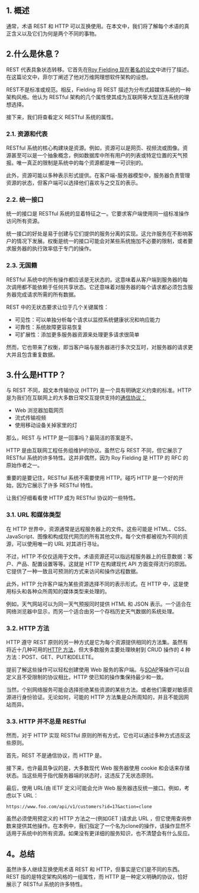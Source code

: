 ## 1. 概述

通常，术语 REST 和 HTTP 可以互换使用。在本文中，我们将了解每个术语的真正含义以及它们为何是两个不同的事物。

## 2.什么是休息？

REST 代表具象状态转移。它首先在[Roy Fielding 现在著名的论文](https://www.ics.uci.edu/~fielding/pubs/dissertation/top.htm)中进行了描述。在这篇论文中，菲尔丁阐述了他对万维网理想软件架构的设想。

REST不是标准或规范。相反，Fielding 将 REST 描述为分布式超媒体系统的一种架构风格。他认为 RESTful 架构的几个属性使其成为互联网等大型互连系统的理想选择。

接下来，我们将查看定义 RESTful 系统的属性。

### 2.1. 资源和代表

RESTful 系统的核心构建块是资源。例如，资源可以是网页、视频流或图像。资源甚至可以是一个抽象概念，例如数据库中所有用户的列表或特定位置的天气预报。唯一真正的限制是系统中的每个资源都是唯一可识别的。

此外，资源可能以多种表示形式提供。在客户端-服务器模型中，服务器负责管理资源的状态，但客户端可以选择他们喜欢与之交互的表示。

### 2.2. 统一接口

统一的接口是 RESTful 系统的显着特征之一。它要求客户端使用同一组标准操作访问所有资源。

统一接口的好处是易于创建与它们提供的服务分离的实现。这允许服务在不影响客户的情况下发展。权衡是统一的接口可能会对某些系统施加不必要的限制，或者要求服务器的执行效率低于专门的操作。

### 2.3. 无国籍

RESTful 系统中的所有操作都应该是无状态的。这意味着从客户端到服务器的每次调用都不能依赖于任何共享状态。它还意味着对服务器的每个请求都必须包含服务器完成请求所需的所有数据。

REST 中的无状态要求让位于几个关键属性：

-   可见性：可以单独分析每个请求以监控系统健康状况和响应能力
-   可靠性：系统故障更容易恢复
-   可扩展性：添加更多服务器资源来处理更多请求很简单

然而，它也带来了权衡，即当客户端与服务器进行多次交互时，对服务器的请求更大并且包含重复数据。

## 3.什么是HTTP？

与 REST 不同，超文本传输协议 (HTTP) 是一个具有明确定义约束的标准。HTTP 是为我们在互联网上的大多数日常交互提供支持的[通信协议：](https://tools.ietf.org/html/rfc2616)

-   Web 浏览器加载网页
-   流式传输视频
-   使用移动设备关掉家里的灯

那么，REST 与 HTTP 是一回事吗？最简洁的答案是不。

HTTP 是由互联网工程任务组维护的协议。虽然它与 REST 不同，但它展示了 RESTful 系统的许多特性。这并非偶然，因为 Roy Fielding 是 HTTP 的 RFC 的原始作者之一。

重要的是要记住，RESTful 系统不需要使用 HTTP。碰巧 HTTP 是一个好的开始，因为它展示了许多 RESTful 特性。

让我们仔细看看使 HTTP 成为 RESTful 协议的一些特性。

### 3.1. URL 和媒体类型

在 HTTP 世界中，资源通常是远程服务器上的文件。这些可能是 HTML、CSS、JavaScript、图像和构成现代网页的所有其他文件。每个文件都被视为不同的资源，可以使用唯一的 URL 对其进行寻址。

不过，HTTP 不仅仅适用于文件。术语资源还可以指远程服务器上的任意数据：客户、产品、配置设置等等。这就是 HTTP 在构建现代 API 方面变得流行的原因。它提供了一种一致且可预测的方式来访问和操作远程数据。

此外，HTTP 允许客户端为某些资源选择不同的表示形式。在 HTTP 中，这是使用标头和各种众所周知的媒体类型来处理的。

例如，天气网站可以为同一天气预报同时提供 HTML 和 JSON 表示。一个适合在网络浏览器中显示，而另一个适合由另一个存档历史天气数据的系统处理。

### 3.2. HTTP 方法

HTTP 遵守 REST 原则的另一种方式是它为每个资源提供相同的方法集。虽然有将近十几种可用的[HTTP 方法](https://developer.mozilla.org/en-US/docs/Web/HTTP/Methods)，但大多数服务主要处理映射到 CRUD 操作的 4 种方法：POST、GET、PUT和DELETE。

提前了解这些操作可以轻松创建使用 Web 服务的客户端。与[SOAP](https://www.baeldung.com/java-soap-web-service)等操作可以自定义且不受限制的协议相比，HTTP 使已知的操作集保持最少和一致。

当然，个别网络服务可能会选择拒绝某些资源的某些方法。或者他们需要对敏感资源进行身份验证。无论如何，可能的 HTTP 方法集是众所周知的，并且不能因网站而异。

### 3.3. HTTP 并不总是 RESTful

然而，对于 HTTP 实现 RESTful 原则的所有方式，它也可以通过多种方式违反这些原则。

首先，REST 不是通信协议，而 HTTP 是。

接下来，也许最具争议的是，大多数现代 Web 服务器使用 cookie 和会话来存储状态。当这些用于指代服务器端的状态时，这违反了无状态原则。

最后，使用 URL(由 IETF 定义)可能会允许 Web 服务器违反统一接口。例如，考虑以下 URL：

```plaintext
https://www.foo.com/api/v1/customers?id=17&action=clone
```

虽然必须使用预定义的 HTTP 方法之一(例如GET )请求此 URL ，但它使用查询参数来提供其他操作。在本例中，我们指定了一个名为clone的操作，该操作显然不适用于系统中的所有资源。如果没有更详细的服务知识，也不清楚会有什么反应。

## 4。总结

虽然许多人继续互换使用术语 REST 和 HTTP，但事实是它们是不同的东西。REST 指的是特定架构风格的一组属性，而 HTTP 是一种定义明确的协议，恰好展示了 RESTful 系统的许多特性。